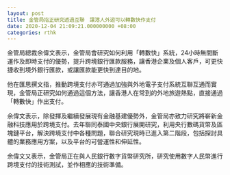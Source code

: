 ```yaml
---
layout: post
title: 金管局指正研究透過互聯　讓港人外遊可以轉數快作支付
date: 2020-12-04 21:09:21.000000000 +08:00
categories: rthk
---
```


金管局總裁余偉文表示，金管局會研究如何利用「轉數快」系統，24小時無間斷運作及即時支付的優勢，提升跨境銀行匯款服務，讓香港企業及個人客戶，可更快捷收到境外銀行匯款，或讓匯款能更快到達目的地。

他在匯思撰文指，推動跨境支付亦可通過加強與外地電子支付系統互聯互通而實現，金管局正研究如何通過這個方法，讓香港人在常到的外地旅遊熱點，直接通過「轉數快」作出支付。

余偉文表示，除發揮及繼續發展現有金融基建優勢外，金管局亦致力研究將嶄新金融科技應用於跨境支付。去年聯同泰國中央銀行展開研究，利用央行數碼貨幣及區塊鏈平台，解決跨境支付中各種問題，聯合研究現時已進入第二階段，包括探討具體的業務應用方案，以及平台的可營運性和伸延性。

余偉文又表示，金管局正在與人民銀行數字貨幣研究所，研究使用數字人民幣進行跨境支付的技術測試，並作相應的技術準備。
